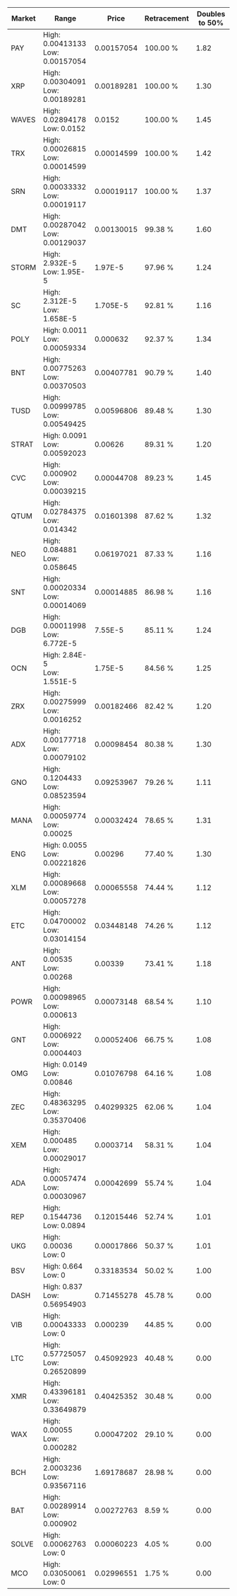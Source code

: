 | Market | Range | Price| Retracement | Doubles to 50% |
| --- | --- | --- | --- | --- |
| PAY | High: 0.00413133<br />Low: 0.00157054 | 0.00157054 | 100.00 % | 1.82 |
| XRP | High: 0.00304091<br />Low: 0.00189281 | 0.00189281 | 100.00 % | 1.30 |
| WAVES | High: 0.02894178<br />Low: 0.0152 | 0.0152 | 100.00 % | 1.45 |
| TRX | High: 0.00026815<br />Low: 0.00014599 | 0.00014599 | 100.00 % | 1.42 |
| SRN | High: 0.00033332<br />Low: 0.00019117 | 0.00019117 | 100.00 % | 1.37 |
| DMT | High: 0.00287042<br />Low: 0.00129037 | 0.00130015 | 99.38 % | 1.60 |
| STORM | High: 2.932E-5<br />Low: 1.95E-5 | 1.97E-5 | 97.96 % | 1.24 |
| SC | High: 2.312E-5<br />Low: 1.658E-5 | 1.705E-5 | 92.81 % | 1.16 |
| POLY | High: 0.0011<br />Low: 0.00059334 | 0.000632 | 92.37 % | 1.34 |
| BNT | High: 0.00775263<br />Low: 0.00370503 | 0.00407781 | 90.79 % | 1.40 |
| TUSD | High: 0.00999785<br />Low: 0.00549425 | 0.00596806 | 89.48 % | 1.30 |
| STRAT | High: 0.0091<br />Low: 0.00592023 | 0.00626 | 89.31 % | 1.20 |
| CVC | High: 0.000902<br />Low: 0.00039215 | 0.00044708 | 89.23 % | 1.45 |
| QTUM | High: 0.02784375<br />Low: 0.014342 | 0.01601398 | 87.62 % | 1.32 |
| NEO | High: 0.084881<br />Low: 0.058645 | 0.06197021 | 87.33 % | 1.16 |
| SNT | High: 0.00020334<br />Low: 0.00014069 | 0.00014885 | 86.98 % | 1.16 |
| DGB | High: 0.00011998<br />Low: 6.772E-5 | 7.55E-5 | 85.11 % | 1.24 |
| OCN | High: 2.84E-5<br />Low: 1.551E-5 | 1.75E-5 | 84.56 % | 1.25 |
| ZRX | High: 0.00275999<br />Low: 0.0016252 | 0.00182466 | 82.42 % | 1.20 |
| ADX | High: 0.00177718<br />Low: 0.00079102 | 0.00098454 | 80.38 % | 1.30 |
| GNO | High: 0.1204433<br />Low: 0.08523594 | 0.09253967 | 79.26 % | 1.11 |
| MANA | High: 0.00059774<br />Low: 0.00025 | 0.00032424 | 78.65 % | 1.31 |
| ENG | High: 0.0055<br />Low: 0.00221826 | 0.00296 | 77.40 % | 1.30 |
| XLM | High: 0.00089668<br />Low: 0.00057278 | 0.00065558 | 74.44 % | 1.12 |
| ETC | High: 0.04700002<br />Low: 0.03014154 | 0.03448148 | 74.26 % | 1.12 |
| ANT | High: 0.00535<br />Low: 0.00268 | 0.00339 | 73.41 % | 1.18 |
| POWR | High: 0.00098965<br />Low: 0.000613 | 0.00073148 | 68.54 % | 1.10 |
| GNT | High: 0.0006922<br />Low: 0.0004403 | 0.00052406 | 66.75 % | 1.08 |
| OMG | High: 0.0149<br />Low: 0.00846 | 0.01076798 | 64.16 % | 1.08 |
| ZEC | High: 0.48363295<br />Low: 0.35370406 | 0.40299325 | 62.06 % | 1.04 |
| XEM | High: 0.000485<br />Low: 0.00029017 | 0.0003714 | 58.31 % | 1.04 |
| ADA | High: 0.00057474<br />Low: 0.00030967 | 0.00042699 | 55.74 % | 1.04 |
| REP | High: 0.1544736<br />Low: 0.0894 | 0.12015446 | 52.74 % | 1.01 |
| UKG | High: 0.00036<br />Low: 0 | 0.00017866 | 50.37 % | 1.01 |
| BSV | High: 0.664<br />Low: 0 | 0.33183534 | 50.02 % | 1.00 |
| DASH | High: 0.837<br />Low: 0.56954903 | 0.71455278 | 45.78 % | 0.00 |
| VIB | High: 0.00043333<br />Low: 0 | 0.000239 | 44.85 % | 0.00 |
| LTC | High: 0.57725057<br />Low: 0.26520899 | 0.45092923 | 40.48 % | 0.00 |
| XMR | High: 0.43396181<br />Low: 0.33649879 | 0.40425352 | 30.48 % | 0.00 |
| WAX | High: 0.00055<br />Low: 0.000282 | 0.00047202 | 29.10 % | 0.00 |
| BCH | High: 2.0003236<br />Low: 0.93567116 | 1.69178687 | 28.98 % | 0.00 |
| BAT | High: 0.00289914<br />Low: 0.000902 | 0.00272763 | 8.59 % | 0.00 |
| SOLVE | High: 0.00062763<br />Low: 0 | 0.00060223 | 4.05 % | 0.00 |
| MCO | High: 0.03050061<br />Low: 0 | 0.02996551 | 1.75 % | 0.00 |
